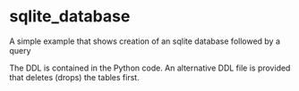 # sqlite_database

A simple example that shows creation of an sqlite database followed by a query

The DDL is contained in the Python code. An alternative DDL file is provided that deletes (drops) the tables first.
